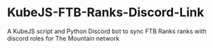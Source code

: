 # KubeJS-FTB-Ranks-Discord-Link
A KubeJS script and Python Discord bot to sync FTB Ranks ranks with discord roles for The Mountain network
